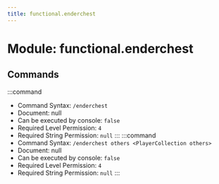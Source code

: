 ```yaml
---
title: functional.enderchest
---
```



# Module: functional.enderchest

## Commands
:::command
- Command Syntax: `/enderchest`
- Document: null
- Can be executed by console: `false`
- Required Level Permission: `4`
- Required String Permission: `null`
:::
:::command
- Command Syntax: `/enderchest others <PlayerCollection others>`
- Document: null
- Can be executed by console: `false`
- Required Level Permission: `4`
- Required String Permission: `null`
:::
